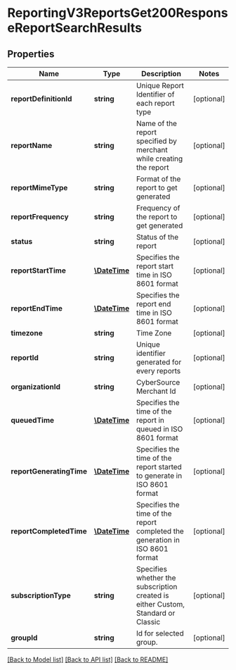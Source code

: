 # ReportingV3ReportsGet200ResponseReportSearchResults

## Properties
Name | Type | Description | Notes
------------ | ------------- | ------------- | -------------
**reportDefinitionId** | **string** | Unique Report Identifier of each report type | [optional] 
**reportName** | **string** | Name of the report specified by merchant while creating the report | [optional] 
**reportMimeType** | **string** | Format of the report to get generated | [optional] 
**reportFrequency** | **string** | Frequency of the report to get generated | [optional] 
**status** | **string** | Status of the report | [optional] 
**reportStartTime** | [**\DateTime**](\DateTime.md) | Specifies the report start time in ISO 8601 format | [optional] 
**reportEndTime** | [**\DateTime**](\DateTime.md) | Specifies the report end time in ISO 8601 format | [optional] 
**timezone** | **string** | Time Zone | [optional] 
**reportId** | **string** | Unique identifier generated for every reports | [optional] 
**organizationId** | **string** | CyberSource Merchant Id | [optional] 
**queuedTime** | [**\DateTime**](\DateTime.md) | Specifies the time of the report in queued  in ISO 8601 format | [optional] 
**reportGeneratingTime** | [**\DateTime**](\DateTime.md) | Specifies the time of the report started to generate  in ISO 8601 format | [optional] 
**reportCompletedTime** | [**\DateTime**](\DateTime.md) | Specifies the time of the report completed the generation  in ISO 8601 format | [optional] 
**subscriptionType** | **string** | Specifies whether the subscription created is either Custom, Standard or Classic | [optional] 
**groupId** | **string** | Id for selected group. | [optional] 

[[Back to Model list]](../README.md#documentation-for-models) [[Back to API list]](../README.md#documentation-for-api-endpoints) [[Back to README]](../README.md)


